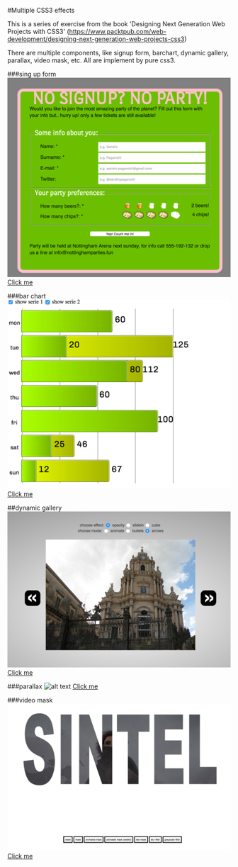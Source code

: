 #Multiple CSS3 effects

This is a series of exercise from the book 'Designing Next Generation Web Projects with CSS3' (https://www.packtpub.com/web-development/designing-next-generation-web-projects-css3)

There are multiple components, like signup form, barchart, dynamic gallery, parallax, video mask, etc. All are implement by pure css3.

###sing up form
![alt text](screenshots/signup.png "Sing Up")
[Click me](https://manyang.github.io/web-project-with-css3/signup.html)

###bar chart
![alt text](screenshots/bar-chart.png "Sing Up")
[Click me](https://manyang.github.io/web-project-with-css3/barchart/barchart.html)

##dynamic gallery
![alt text](screenshots/gallery.png "Sing Up")
[Click me](https://manyang.github.io/web-project-with-css3/image-gallery.html)

###parallax
![alt text](screenshots/parallax.png "Sing Up")
[Click me](https://manyang.github.io/web-project-with-css3/parallax.html)

###video mask
![alt text](screenshots/video-mask.png "Sing Up")
[Click me](https://manyang.github.io/web-project-with-css3/mask-video.html)
